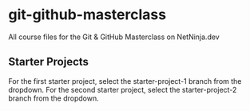 # git-github-masterclass
All course files for the Git &amp; GitHub Masterclass on NetNinja.dev

## Starter Projects
For the first starter project, select the starter-project-1 branch from the dropdown.
For the second starter project, select the starter-project-2 branch from the dropdown.
